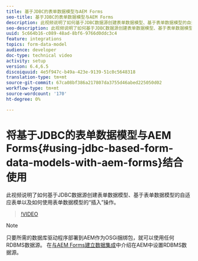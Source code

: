 ```yaml
---
title: 基于JDBC的表单数据模型与AEM Forms
seo-title: 基于JDBC的表单数据模型与AEM Forms
description: 此视频说明了如何基于JDBC数据源创建表单数据模型、基于表单数据模型的自适应表单以及如何使用表单数据模型的“插入”操作。
seo-description: 此视频说明了如何基于JDBC数据源创建表单数据模型、基于表单数据模型的自适应表单以及如何使用表单数据模型的“插入”操作。
uuid: 5c664b16-c089-48ad-8bf6-9766d0ddc3c4
feature: integrations
topics: form-data-model
audience: developer
doc-type: technical video
activity: setup
version: 6.4,6.5
discoiquuid: 4e5f947c-b49a-423e-9139-51c0c5648318
translation-type: tm+mt
source-git-commit: 67ca08bf386a217807da3755d46abed225050d02
workflow-type: tm+mt
source-wordcount: '170'
ht-degree: 0%

---
```



# 将基于JDBC的表单数据模型与AEM Forms{#using-jdbc-based-form-data-models-with-aem-forms}结合使用

此视频说明了如何基于JDBC数据源创建表单数据模型、基于表单数据模型的自适应表单以及如何使用表单数据模型的“插入”操作。

>[!VIDEO](https://video.tv.adobe.com/v/17736/?quality=9&learn=on)

>[!NOTE]
>
>只要所需的数据库驱动程序部署到AEM作为OSGi捆绑包，就可以使用任何RDBMS数据源。 在[与AEM Forms建立数据集成](/help/forms/adaptive-forms/data-integration-technical-video-setup.md)中介绍在AEM中设置RDBMS数据源。

